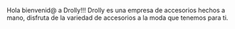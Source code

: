 Hola bienvenid@ a Drolly!!!
Drolly es una empresa de accesorios hechos a mano, disfruta de la variedad de accesorios a la moda que tenemos para ti.
